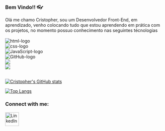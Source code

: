 ### Bem Vindo!!  :eyeglasses:

Olá me chamo Cristopher, sou um Desenvolvedor Front-End, em aprendizado, venho colocando tudo que estou aprendendo em prática com os projetos,
no momento possuo conhecimento nas seguintes técnologias
<br>
<br>
   <img src="https://img.shields.io/badge/HTML5-E34F26?style=for-the-badge&logo=html5&logoColor=white" alt="html-logo"/>
   <br>
   <img src="https://img.shields.io/badge/CSS3-1572B6?style=for-the-badge&logo=css3&logoColor=white" alt="css-logo"/>
   <br>
   <img src="https://img.shields.io/badge/JavaScript-F7DF1E?style=for-the-badge&logo=javascript&logoColor=black" alt="JavaScript-logo"/>
   <br>
   <img src ="https://img.shields.io/badge/GitHub-100000?style=for-the-badge&logo=github&logoColor=white" alt ="GitHub-logo"/>
   <br>
   <img src ="https://img.shields.io/badge/React-20232A?style=for-the-badge&logo=react&logoColor=61DAFB">
   <br>
   <img src = "https://img.shields.io/badge/Node.js-43853D?style=for-the-badge&logo=node.js&logoColor=white">
<br/>
<br/>

[![Cristopher's GitHub stats](https://github-readme-stats.vercel.app/api?username=CristopherBarbosa)](https://github.com/anuraghazra/github-readme-stats)

[![Top Langs](https://github-readme-stats.vercel.app/api/top-langs/?username=CristopherBarbosa)](https://github.com/anuraghazra/github-readme-stats)

### Connect with me:

<a href="https://www.linkedin.com/in/cristopher-barbosa-06b92a1b1/" target="_blank">
<img align="left" alt="LinkedIn" width="44px" src="https://i.pinimg.com/564x/6b/ab/30/6bab3017350ca04c6fa05569672bd31e.jpg" />
</a>
